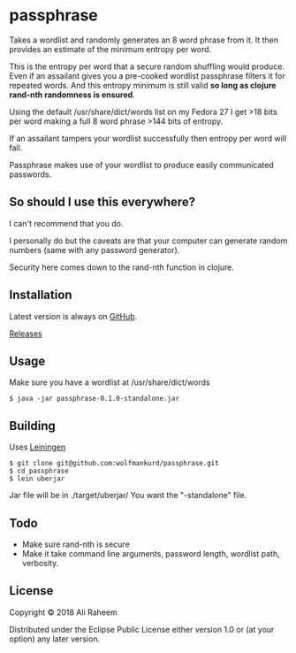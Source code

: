 # passphrase

Takes a wordlist and randomly generates an 8 word phrase from it. It then provides an estimate of the minimum entropy per word.

This is the entropy per word that a secure random shuffling would produce. Even if an assailant gives you a pre-cooked wordlist passphrase filters it for repeated words. And this entropy minimum is still valid **so long as clojure rand-nth randomness is ensured**.

Using the default /usr/share/dict/words list on my Fedora 27 I get >18 bits per word making a full 8 word phrase >144 bits of entropy.

If an assailant tampers your wordlist successfully then entropy per word will fall.

Passphrase makes use of your wordlist to produce easily communicated passwords.

## So should I use this everywhere?

I can't recommend that you do.

I personally do but the caveats are that your computer can generate random numbers (same with any password generator).

Security here comes down to the rand-nth function in clojure.

## Installation

Latest version is always on [GitHub](https://github.com/wolfmankurd/passphrase).

[Releases](https://github.com/wolfmankurd/passphrase/releases)

## Usage

Make sure you have a wordlist at /usr/share/dict/words

```
$ java -jar passphrase-0.1.0-standalone.jar
```

## Building

Uses [Leiningen](https://leiningen.org/)

```
$ git clone git@github.com:wolfmankurd/passphrase.git
$ cd passphrase
$ lein uberjar
```

Jar file will be in ./target/uberjar/ You want the "-standalone" file.

## Todo

* Make sure rand-nth is secure
* Make it take command line arguments, password length, wordlist path, verbosity.

## License

Copyright © 2018 Ali Raheem

Distributed under the Eclipse Public License either version 1.0 or (at
your option) any later version.
